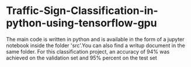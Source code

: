 # Traffic-Sign-Classification-in-python-using-tensorflow-gpu
The main code is written in python and is available in the form of a jupyter notebook inside the folder 'src'.You can also find a writup document in the same folder. For this classification project, an accuracy of 94% was achieved on the validation set and 95% percent on the test set
